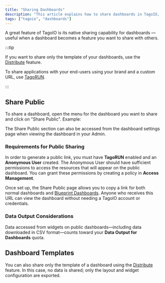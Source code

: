```yaml
---
title: "Sharing Dashboards"
description: "This article explains how to share dashboards in TagoIO, including how to open the Share Public option and where to access related sharing features."
tags: ["tagoio", "dashboards"]
---
```

A great feature of TagoIO is its native sharing capability for dashboards — useful when a dashboard becomes a feature you want to share with others.

:::tip

If you want to share only the template of your dashboards, use the [Distribute](/docs/tagoio/dashboards/distributing-dashboards.md) feature.

To share applications with your end-users using your brand and a custom URL, use [TagoRUN](/docs/tagoio/tagorun/).

:::

## Share Public

To share a dashboard, open the menu for the dashboard you want to share and click on "Share Public". Example:

<!-- Image placeholder removed for build -->

The Share Public section can also be accessed from the dashboard settings page when viewing the dashboard in your Admin.

### Requirements for Public Sharing

In order to generate a public link, you must have **TagoRUN** enabled and an **Anonymous User** created. The Anonymous User should have sufficient permissions to access the resources that will appear on the public dashboard. You can grant these permissions by creating a policy in **Access Management**.

Once set up, the Share Public page allows you to copy a link for both normal dashboards and [Blueprint Dashboards](/docs/tagoio/dashboards/blueprint-dashboard.md). Anyone who receives this URL can view the dashboard without needing a TagoIO account or credentials.

### Data Output Considerations

Data accessed from widgets on public dashboards—including data downloaded in CSV format—counts toward your **Data Output for Dashboards** quota.

## Dashboard Templates

You can also share only the template of a dashboard using the [Distribute](/docs/tagoio/dashboards/distributing-dashboards.md) feature. In this case, no data is shared; only the layout and widget configuration are exported.
